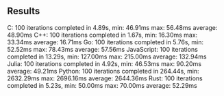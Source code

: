 ## Results
C:          100 iterations completed in   4.89s, min:   46.91ms max:   56.48ms average:   48.90ms
C++:        100 iterations completed in   1.67s, min:   16.30ms max:   33.34ms average:   16.71ms
Go:         100 iterations completed in   5.76s, min:   52.52ms max:   78.43ms average:   57.56ms
JavaScript: 100 iterations completed in  13.29s, min:  127.00ms max:  215.00ms average:  132.94ms
Julia:      100 iterations completed in   4.92s, min:   46.53ms max:   90.20ms average:   49.21ms
Python:     100 iterations completed in 264.44s, min: 2632.29ms max: 2696.16ms average: 2644.36ms
Rust:       100 iterations completed in   5.23s, min:   50.00ms max:   70.00ms average:   52.29ms

